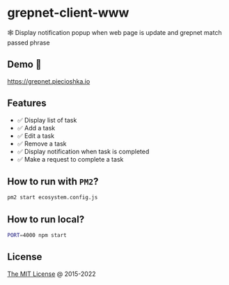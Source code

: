 # grepnet-client-www

🕸 Display notification popup when web page is update and grepnet match passed phrase

## Demo 🎉

<https://grepnet.piecioshka.io>

## Features

* ✅ Display list of task
* ✅ Add a task
* ✅ Edit a task
* ✅ Remove a task
* ✅ Display notification when task is completed
* ✅ Make a request to complete a task

## How to run with `PM2`?

```bash
pm2 start ecosystem.config.js
```

## How to run local?

```bash
PORT=4000 npm start
```

## License

[The MIT License](http://piecioshka.mit-license.org) @ 2015-2022
